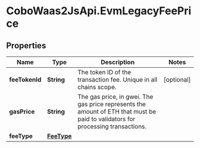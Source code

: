 # CoboWaas2JsApi.EvmLegacyFeePrice

## Properties

Name | Type | Description | Notes
------------ | ------------- | ------------- | -------------
**feeTokenId** | **String** | The token ID of the transaction fee. Unique in all chains scope. | [optional] 
**gasPrice** | **String** | The gas price, in gwei. The gas price represents the amount of ETH that must be paid to validators for processing transactions. | 
**feeType** | [**FeeType**](FeeType.md) |  | 


